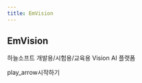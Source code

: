 ```yaml
---
title: EmVision
---
```


## EmVision

하늘소프트 개발용/시험용/교육용 Vision AI 플랫폼

<a onclick="toggleNav()" class="button">
    <span class="material-symbols-outlined">play_arrow</span>시작하기
</a>
